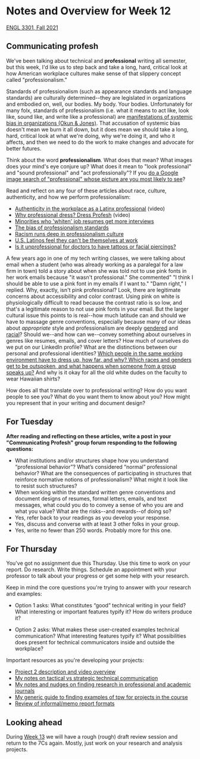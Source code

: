 # Notes and Overview for Week 12
[ENGL 3301, Fall 2021](../calendar.html)

## Communicating profesh

We've been talking about technical and **professional** writing all semester, but this week, I'd like us to step back and take a long, hard, critical look at how American workplace cultures make sense of that slippery concept called "professionalism."

Standards of professionalism (such as appearance standards and language standards) are culturally determined--they are legislated in organizations and embodied on, well, our bodies. My body. Your bodies. Unfortunately for many folx, standards of professionalism (i.e. what it means to act like, look like, sound like, and write like a professional) are [manifestations of systemic bias in organizations (Okun & Jones)](https://collectiveliberation.org/wp-content/uploads/2013/01/White_Supremacy_Culture_Okun.pdf). That accusation of systemic bias doesn't mean we burn it all down, but it does mean we should take a long, hard, critical look at what we're doing, why we're doing it, and who it affects, and then we need to do the work to make changes and advocate for better futures.

Think about the word **professionalism**. What does that mean? What images does your mind's eye conjure up? What does it mean to "look professional" and "sound professional" and "act professionally"? If you [do a Google image search of "professional" whose picture are you most likely to see](https://theconversation.com/googles-algorithms-discriminate-against-women-and-people-of-colour-112516)?

Read and reflect on any four of these articles about race, culture, authenticity, and how we perform professionalism:
  - [Authenticity in the workplace as a Latinx professional](https://www.alley.com/post/authenticity-in-the-workplace-as-a-latinx-professional) (video)
  - [Why professional dress? Dress Profesh](https://dressprofesh.com/whydress) (video)
  - [Minorities who 'whiten' job resumes get more interviews](https://hbswk.hbs.edu/item/minorities-who-whiten-job-resumes-get-more-interviews)
  - [The bias of professionalism standards](https://ssir.org/articles/entry/the_bias_of_professionalism_standards)
  - [Racism runs deep in professionalism culture](https://tulanehullabaloo.com/51652/intersections/business-professionalism-is-racist/)
  - [U.S. Latinos feel they can't be themselves at work](https://hbr.org/2016/10/u-s-latinos-feel-they-cant-be-themselves-at-work)
  - [Is it unprofessional for doctors to have tattoos or facial piercings?](https://www.ncbi.nlm.nih.gov/pmc/articles/PMC6110655/)

A few years ago in one of my tech writing classes, we were talking about email when a student (who was already working as a paralegal for a law firm in town) told a story about when she was told not to use pink fonts in her work emails because "it wasn't professional." She commented" "I think I should be able to use a pink font in my emails if I want to." "Damn right," I replied. Why, exactly, isn't pink professional? Look, there are legitimate concerns about accessibility and color contrast. Using pink on white is physiologically difficult to read because the contrast ratio is so low, and that's a legitimate reason to not use pink fonts in your email. But the larger cultural issue this points to is real--how much latitude can and should we have to massage genre conventions, especially because many of our ideas about *appropriate* style and professionalism are deeply [gendered](https://academic.oup.com/jcmc/article/11/4/1012/4617714) and [racial](https://www.academia.edu/download/35205268/Medina_Tweeting_Identity_CRE.pdf)? Should we--and how can we--convey something about ourselves in genres like resumes, emails, and cover letters? How much of ourselves do we put on our LinkedIn profile? What are the distinctions between our personal and professional identities? [Which people in the same working environment have to dress up, how far, and why? Which races and genders get to be outspoken, and what happens when someone from a group speaks up?](https://money.cnn.com/2015/11/25/news/economy/racial-discrimination-work/index.html) And why is it okay for all the old white dudes on the faculty to wear Hawaiian shirts?

How does all that translate over to professional writing? How do you want people to see you? What do you want them to know about you? How might you represent that in your writing and document design?

## For Tuesday

**After reading and reflecting on these articles, write a post in your "Communicating Profesh" group forum responding to the following questions:**
  - What institutions and/or structures shape how you understand “professional behavior”? What’s considered “normal” professional behavior? What are the consequences of participating in structures that reinforce normative notions of professionalism? What might it look like to resist such structures?
  - When working within the standard written genre conventions and document designs of resumes, formal letters, emails, and text messages, what could you do to convey a sense of who you are and what you value? What are the risks--and rewards--of doing so?
  - Yes, refer back to your readings as you develop your response.
  - Yes, discuss and converse with at least 3 other folks in your group.
  - Yes, write no fewer than 250 words. Probably more for this one.

## For Thursday

You've got no assignment due this Thursday. Use this time to work on your report. Do research. Write things. Schedule an appointment with your professor to talk about your progress or get some help with your research.

Keep in mind the core questions you're trying to answer with your research and examples:

- Option 1 asks: What constitutes “good” technical writing in your field? What interesting or important features typify it? How do writers produce it?

- Option 2 asks: What makes these user-created examples technical communication? What interesting features typify it? What possibilities does present for technical communicators inside and outside the workplace?

Important resources as you're developing your projects:
- [Project 2 description and video overview](https://cdmandrews.github.io/3301/project-2)
- [My notes on tactical vs strategic technical communication](https://cdmandrews.github.io/3301/weekly/tactical-tech-comm)
- [My notes and nudges on finding research in professional and academic journals](https://cdmandrews.github.io/3301/weekly/academic-journals)
- [My generic guide to finding examples of tpw for projects in the course](https://cdmandrews.github.io/3301/searching-professional-writing.html)
- [Review of informal/memo report formats](https://cdmandrews.github.io/3301/weekly/memo-format-memo.pdf)

## Looking ahead

During [Week 13](week-13-notes) we will have a rough (rough) draft review session and return to the 7Cs again. Mostly, just work on your research and analysis projects.
